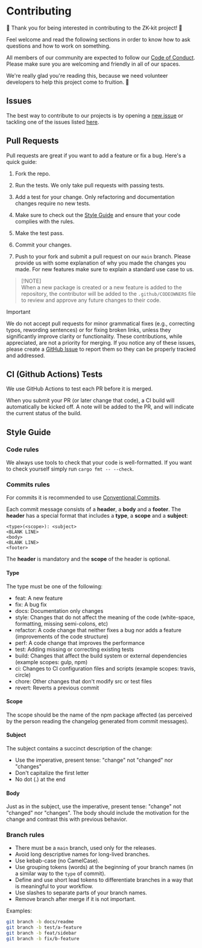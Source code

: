 # Contributing

:tada: Thank you for being interested in contributing to the ZK-kit project! :tada:

Feel welcome and read the following sections in order to know how to ask questions and how to work on something.

All members of our community are expected to follow our [Code of Conduct](/CODE_OF_CONDUCT.md). Please make sure you are welcoming and friendly in all of our spaces.

We're really glad you're reading this, because we need volunteer developers to help this project come to fruition. 👏

## Issues

The best way to contribute to our projects is by opening a [new issue](https://github.com/privacy-scaling-explorations/zk-kit.rust/issues/new/choose) or tackling one of the issues listed [here](https://github.com/privacy-scaling-explorations/zk-kit.rust/contribute).

## Pull Requests

Pull requests are great if you want to add a feature or fix a bug. Here's a quick guide:

1. Fork the repo.

2. Run the tests. We only take pull requests with passing tests.

3. Add a test for your change. Only refactoring and documentation changes require no new tests.

4. Make sure to check out the [Style Guide](/CONTRIBUTING.md#style-guide) and ensure that your code complies with the rules.

5. Make the test pass.

6. Commit your changes.

7. Push to your fork and submit a pull request on our `main` branch. Please provide us with some explanation of why you made the changes you made. For new features make sure to explain a standard use case to us.

> [!NOTE]\
> When a new package is created or a new feature is added to the repository, the contributor will be added to the `.github/CODEOWNERS` file to review and approve any future changes to their code.

> [!IMPORTANT]
> We do not accept pull requests for minor grammatical fixes (e.g., correcting typos, rewording sentences) or for fixing broken links, unless they significantly improve clarity or functionality. These contributions, while appreciated, are not a priority for merging. If you notice any of these issues, please create a [GitHub Issue](https://github.com/privacy-scaling-explorations/zk-kit.rust/issues/new?template=BLANK_ISSUE) to report them so they can be properly tracked and addressed.

## CI (Github Actions) Tests

We use GitHub Actions to test each PR before it is merged.

When you submit your PR (or later change that code), a CI build will automatically be kicked off. A note will be added to the PR, and will indicate the current status of the build.

## Style Guide

### Code rules

We always use tools to check that your code is well-formatted. If you want to check yourself simply run `cargo fmt -- --check`.

### Commits rules

For commits it is recommended to use [Conventional Commits](https://www.conventionalcommits.org).

Each commit message consists of a **header**, a **body** and a **footer**. The **header** has a special format that includes a **type**, a **scope** and a **subject**:

    <type>(<scope>): <subject>
    <BLANK LINE>
    <body>
    <BLANK LINE>
    <footer>

The **header** is mandatory and the **scope** of the header is optional.

#### Type

The type must be one of the following:

- feat: A new feature
- fix: A bug fix
- docs: Documentation only changes
- style: Changes that do not affect the meaning of the code (white-space, formatting, missing semi-colons, etc)
- refactor: A code change that neither fixes a bug nor adds a feature (improvements of the code structure)
- perf: A code change that improves the performance
- test: Adding missing or correcting existing tests
- build: Changes that affect the build system or external dependencies (example scopes: gulp, npm)
- ci: Changes to CI configuration files and scripts (example scopes: travis, circle)
- chore: Other changes that don't modify src or test files
- revert: Reverts a previous commit

#### Scope

The scope should be the name of the npm package affected (as perceived by the person reading the changelog generated from commit messages).

#### Subject

The subject contains a succinct description of the change:

- Use the imperative, present tense: "change" not "changed" nor "changes"
- Don't capitalize the first letter
- No dot (.) at the end

#### Body

Just as in the subject, use the imperative, present tense: "change" not "changed" nor "changes". The body should include the motivation for the change and contrast this with previous behavior.

### Branch rules

- There must be a `main` branch, used only for the releases.
- Avoid long descriptive names for long-lived branches.
- Use kebab-case (no CamelCase).
- Use grouping tokens (words) at the beginning of your branch names (in a similar way to the `type` of commit).
- Define and use short lead tokens to differentiate branches in a way that is meaningful to your workflow.
- Use slashes to separate parts of your branch names.
- Remove branch after merge if it is not important.

Examples:

```bash
git branch -b docs/readme
git branch -b test/a-feature
git branch -b feat/sidebar
git branch -b fix/b-feature
```

